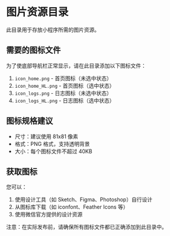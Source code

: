 # 图片资源目录

此目录用于存放小程序所需的图片资源。

## 需要的图标文件

为了使底部导航栏正常显示，请在此目录添加以下图标文件：

1. `icon_home.png` - 首页图标（未选中状态）
2. `icon_home_HL.png` - 首页图标（选中状态）
3. `icon_logs.png` - 日志图标（未选中状态）
4. `icon_logs_HL.png` - 日志图标（选中状态）

## 图标规格建议

- 尺寸：建议使用 81x81 像素
- 格式：PNG 格式，支持透明背景
- 大小：每个图标文件不超过 40KB

## 获取图标

您可以：
1. 使用设计工具（如 Sketch、Figma、Photoshop）自行设计
2. 从图标库下载（如 iconfont、Feather Icons 等）
3. 使用微信官方提供的设计资源

注意：在实际发布前，请确保所有图标文件都已正确添加到此目录中。